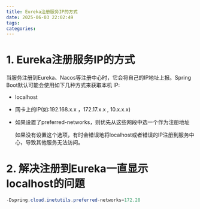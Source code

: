 ```yaml
---
title: Eureka注册服务IP的方式
date: 2025-06-03 22:02:49
tags:
categories:
---
```


# 1. Eureka注册服务IP的方式

当服务注册到Eureka、Nacos等注册中心时，它会将自己的IP地址上报。Spring Boot默认可能会使用如下几种方式来获取本机 IP:

- localhost

- 网卡上的IP(如:192.168.x.x ，172.17.x.x , 10.x.x.x)

- 如果设置了preferred-networks，则优先从这些网段中选一个作为注册地址

  如果没有设置这个选项，有时会错误地将localhost或者错误的IP注册到服务中心，导致其他服务无法访问。

# 2. 解决注册到Eureka一直显示localhost的问题

```java
-Dspring.cloud.inetutils.preferred-networks=172.28
```

